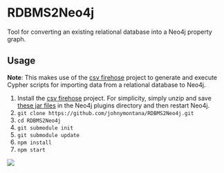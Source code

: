 # RDBMS2Neo4j

Tool for converting an existing relational database into a Neo4j property graph.


## Usage

**Note**: This makes use of the [csv firehose](https://github.com/sarmbruster/neo4j-csv-firehose) project to generate and execute Cypher scripts for importing data from a relational database to Neo4j.

1. Install the [csv firehose](https://github.com/sarmbruster/neo4j-csv-firehose) project. For simplicity, simply unzip and save [these jar files](https://dl.dropboxusercontent.com/u/67572426/firehose/firehose.zip) in the Neo4j plugins directory and then restart Neo4j.
1. `git clone https://github.com/johnymontana/RDBMS2Neo4j.git`
1. `cd RDBMS2Neo4j`
1. `git submodule init`
1. `git submodule update`
1. `npm install`
1. `npm start`

![](https://dl.dropboxusercontent.com/u/67572426/rdbms2neo4j.gif)